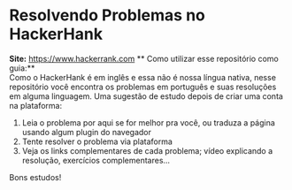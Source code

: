 Resolvendo Problemas no HackerHank 
========

**Site:** https://www.hackerrank.com
** Como utilizar esse repositório como guia:**  
Como o HackerHank é em inglês e essa não é nossa língua nativa, nesse repositório você encontra os problemas em português e suas resoluções em alguma linguagem.
Uma sugestão de estudo depois de criar uma conta na plataforma: 
1) Leia o problema por aqui se for melhor pra você, ou traduza a página usando algum plugin do navegador
2) Tente resolver o problema via plataforma 
3) Veja os links complementares de cada problema; vídeo explicando a resolução, exercícios complementares...

Bons estudos! 
